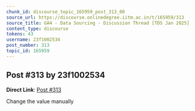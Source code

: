 ```yaml
---
chunk_id: discourse_topic_165959_post_313_00
source_url: https://discourse.onlinedegree.iitm.ac.in/t/165959/313
source_title: GA4 - Data Sourcing - Discussion Thread [TDS Jan 2025]
content_type: discourse
tokens: 43
username: 23f1002534
post_number: 313
topic_id: 165959
---
```


## Post #313 by 23f1002534

**Direct Link**: [Post #313](https://discourse.onlinedegree.iitm.ac.in/t/165959/313)

Change the value manually
